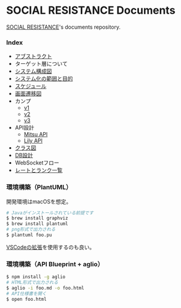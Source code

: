# SOCIAL RESISTANCE Documents

[SOCIAL RESISTANCE](https://github.com/uyupun/social-resistance)'s documents repository.

### Index

- [アブストラクト](abstract.md)
- ターゲット層について
- [システム構成図](system_architecture.md)
- [システム化の範囲と目的](project_scope.md)
- [スケジュール](schedule.md)
- [画面遷移図](screen_transition.md)
- カンプ
  - [v1](https://www.figma.com/file/SYnE52gQISHkQLZV9NPJG1/Social-Resistance?node-id=0%3A1)
  - [v2](https://www.figma.com/file/SYnE52gQISHkQLZV9NPJG1/Social-Resistance?node-id=192%3A574)
  - [v3](https://www.figma.com/file/SYnE52gQISHkQLZV9NPJG1/Social-Resistance?node-id=428%3A2)
- API設計
  - [Mitsu API](api_mitsu.md)
  - [Lily API](api_lily.md)
- [クラス図](class.md)
- [DB設計](db.md)
- WebSocketフロー
- [レートとランク一覧](rate_and_rank.md)

### 環境構築（PlantUML）

開発環境はmacOSを想定。

```bash
# Javaがインストールされている前提です
$ brew install graphviz
$ brew install plantuml
# png形式で出力される
$ plantuml foo.pu
```

[VSCodeの拡張](https://marketplace.visualstudio.com/items?itemName=jebbs.plantuml)を使用するのも良い。

### 環境構築（API Blueprint + aglio）

```bash
$ npm install -g aglio
# HTML形式で出力される
$ aglio -i foo.md -o foo.html
# API仕様書を開く
$ open foo.html
```
